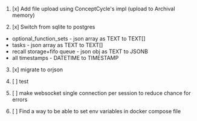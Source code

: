 1. [x] Add file upload using ConceptCycle's impl (upload to Archival memory)

2. [x] Switch from sqlite to postgres
- optional_function_sets - json array as TEXT to TEXT[]
- tasks - json array as TEXT to TEXT[]
- recall storage+fifo queue - json obj as TEXT to JSONB
- all timestamps - DATETIME to TIMESTAMP

3. [x] migrate to orjson

4. [ ] test

5. [ ] make websocket single connection per session to reduce chance for errors

6. [ ] Find a way to be able to set env variables in docker compose file
